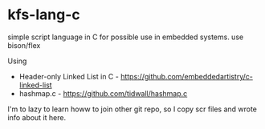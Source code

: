 # kfs-lang-c
simple script language in C for possible use in embedded systems. use bison/flex


Using
 - Header-only Linked List in C - https://github.com/embeddedartistry/c-linked-list
 - hashmap.c - https://github.com/tidwall/hashmap.c

I'm to lazy to learn howw to join other git repo, so I copy scr files and wrote info about it here.